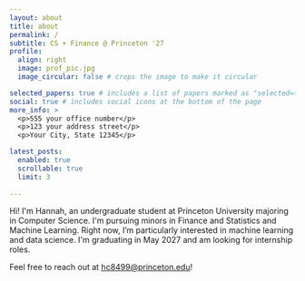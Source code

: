 ```yaml
---
layout: about
title: about
permalink: /
subtitle: CS + Finance @ Princeton '27
profile:
  align: right
  image: prof_pic.jpg
  image_circular: false # crops the image to make it circular

selected_papers: true # includes a list of papers marked as "selected={true}"
social: true # includes social icons at the bottom of the page
more_info: >
  <p>555 your office number</p>
  <p>123 your address street</p>
  <p>Your City, State 12345</p>

latest_posts:
  enabled: true
  scrollable: true
  limit: 3
  
---
```


Hi! I'm Hannah, an undergraduate student at Princeton University majoring in Computer Science. I'm pursuing minors in Finance and Statistics and Machine Learning. Right now, I’m particularly interested in machine learning and data science. I'm graduating in May 2027 and am looking for internship roles.

Feel free to reach out at hc8499@princeton.edu!
